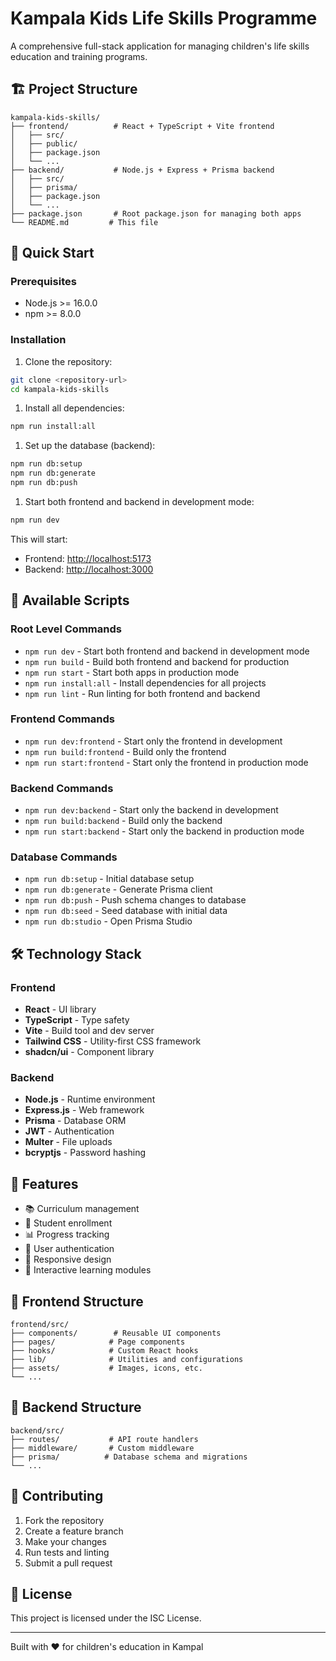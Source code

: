 # Kampala Kids Life Skills Programme

A comprehensive full-stack application for managing children's life skills education and training programs.

## 🏗️ Project Structure

```text
kampala-kids-skills/
├── frontend/          # React + TypeScript + Vite frontend
│   ├── src/
│   ├── public/
│   ├── package.json
│   └── ...
├── backend/           # Node.js + Express + Prisma backend
│   ├── src/
│   ├── prisma/
│   ├── package.json
│   └── ...
├── package.json       # Root package.json for managing both apps
└── README.md         # This file
```

## 🚀 Quick Start

### Prerequisites

- Node.js >= 16.0.0
- npm >= 8.0.0

### Installation

1. Clone the repository:

```bash
git clone <repository-url>
cd kampala-kids-skills
```

1. Install all dependencies:

```bash
npm run install:all
```

1. Set up the database (backend):

```bash
npm run db:setup
npm run db:generate
npm run db:push
```

1. Start both frontend and backend in development mode:

```bash
npm run dev
```

This will start:

- Frontend: <http://localhost:5173>
- Backend: <http://localhost:3000>

## 📝 Available Scripts

### Root Level Commands

- `npm run dev` - Start both frontend and backend in development mode
- `npm run build` - Build both frontend and backend for production
- `npm run start` - Start both apps in production mode
- `npm run install:all` - Install dependencies for all projects
- `npm run lint` - Run linting for both frontend and backend

### Frontend Commands

- `npm run dev:frontend` - Start only the frontend in development
- `npm run build:frontend` - Build only the frontend
- `npm run start:frontend` - Start only the frontend in production mode

### Backend Commands

- `npm run dev:backend` - Start only the backend in development
- `npm run build:backend` - Build only the backend
- `npm run start:backend` - Start only the backend in production mode

### Database Commands

- `npm run db:setup` - Initial database setup
- `npm run db:generate` - Generate Prisma client
- `npm run db:push` - Push schema changes to database
- `npm run db:seed` - Seed database with initial data
- `npm run db:studio` - Open Prisma Studio

## 🛠️ Technology Stack

### Frontend

- **React** - UI library
- **TypeScript** - Type safety
- **Vite** - Build tool and dev server
- **Tailwind CSS** - Utility-first CSS framework
- **shadcn/ui** - Component library

### Backend

- **Node.js** - Runtime environment
- **Express.js** - Web framework
- **Prisma** - Database ORM
- **JWT** - Authentication
- **Multer** - File uploads
- **bcryptjs** - Password hashing

## 🌟 Features

- 📚 Curriculum management
- 👥 Student enrollment
- 📊 Progress tracking
- 🔐 User authentication
- 📱 Responsive design
- 🎯 Interactive learning modules

## 📁 Frontend Structure

```text
frontend/src/
├── components/        # Reusable UI components
├── pages/            # Page components
├── hooks/            # Custom React hooks
├── lib/              # Utilities and configurations
├── assets/           # Images, icons, etc.
└── ...
```

## 📁 Backend Structure

```text
backend/src/
├── routes/           # API route handlers
├── middleware/       # Custom middleware
├── prisma/          # Database schema and migrations
└── ...
```

## 🤝 Contributing

1. Fork the repository
2. Create a feature branch
3. Make your changes
4. Run tests and linting
5. Submit a pull request

## 📄 License

This project is licensed under the ISC License.

---

Built with ❤️ for children's education in Kampal
